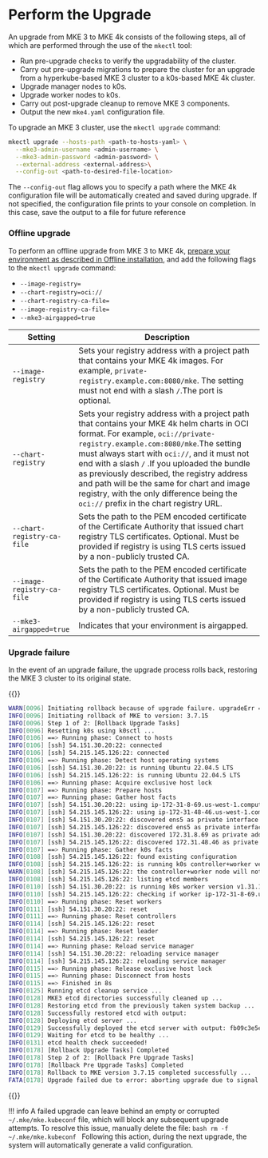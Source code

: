 # Perform the Upgrade

An upgrade from MKE 3 to MKE 4k consists of the following steps, all of which
are performed through the use of the `mkectl` tool:

- Run pre-upgrade checks to verify the upgradability of the cluster.
- Carry out pre-upgrade migrations to prepare the cluster for an upgrade from
  a hyperkube-based MKE 3 cluster to a k0s-based MKE 4k cluster.
- Upgrade manager nodes to k0s.
- Upgrade worker nodes to k0s.
- Carry out post-upgrade cleanup to remove MKE 3 components.
- Output the new `mke4.yaml` configuration file.

To upgrade an MKE 3 cluster, use the `mkectl upgrade` command:

```bash
mkectl upgrade --hosts-path <path-to-hosts-yaml> \
  --mke3-admin-username <admin-username> \
  --mke3-admin-password <admin-password> \
  --external-address <external-address>\
  --config-out <path-to-desired-file-location>
```
The `--config-out` flag allows you to specify a path where the MKE 4k configuration
file will be automatically created and saved during upgrade. If not specified,
the configuration file prints to your console on completion. In this case, save
the output to a file for future reference

### Offline upgrade

To perform an offline upgrade from MKE 3 to MKE 4k, [prepare your environment
as described in Offline
installation](../../getting-started/offline-installation/#preparation), and add
the following flags to the `mkectl upgrade` command:

* `--image-registry=`
* `--chart-registry=oci://`
* `--chart-registry-ca-file=`
* `--image-registry-ca-file=`
* `--mke3-airgapped=true`

| Setting                    | Description                                                                                                                                                                                                                                                                                                                                                                                                                                                                      |
|----------------------------|----------------------------------------------------------------------------------------------------------------------------------------------------------------------------------------------------------------------------------------------------------------------------------------------------------------------------------------------------------------------------------------------------------------------------------------------------------------------------------|
| `--image-registry`         | Sets your registry address with a project path that contains your MKE 4k images. For example, `private-registry.example.com:8080/mke`. The setting must not end with a slash `/`.The port is optional.                                                                                                                                                                                                                                                           |
| `--chart-registry`         | Sets your registry address with a project path that contains your MKE 4k helm charts in OCI format. For example, `oci://private-registry.example.com:8080/mke`.The setting must always start with `oci://`, and it must not end with a slash `/` .If you uploaded the bundle as previously described, the registry address and path will be the same for chart and image registry, with the only difference being the `oci://` prefix in the chart registry URL. |
| `--chart-registry-ca-file` | 	Sets the path to the PEM encoded certificate of the Certificate Authority that issued chart registry TLS certificates. Optional. Must be provided if registry is using TLS certs issued by a non-publicly trusted CA.                                                                                                                                                                                                                                                           |
| `--image-registry-ca-file` | 	Sets the path to the PEM encoded certificate of the Certificate Authority that issued image registry TLS certificates. Optional. Must be provided if registry is using TLS certs issued by a non-publicly trusted CA.                                                                                                                                                                                                                                                           |
| `--mke3-airgapped=true`    | Indicates that your environment is airgapped.                                                                                                                                                                                                                                                                                                                                                                                                                                    |

### Upgrade failure

In the event of an upgrade failure, the upgrade process rolls back,
restoring the MKE 3 cluster to its original state.

{{}}

```bash
WARN[0096] Initiating rollback because of upgrade failure. upgradeErr = aborting upgrade due to signal interrupt
INFO[0096] Initiating rollback of MKE to version: 3.7.15
INFO[0096] Step 1 of 2: [Rollback Upgrade Tasks]
INFO[0096] Resetting k0s using k0sctl ...
INFO[0106] ==> Running phase: Connect to hosts
INFO[0106] [ssh] 54.151.30.20:22: connected
INFO[0106] [ssh] 54.215.145.126:22: connected
INFO[0106] ==> Running phase: Detect host operating systems
INFO[0106] [ssh] 54.151.30.20:22: is running Ubuntu 22.04.5 LTS
INFO[0106] [ssh] 54.215.145.126:22: is running Ubuntu 22.04.5 LTS
INFO[0106] ==> Running phase: Acquire exclusive host lock
INFO[0107] ==> Running phase: Prepare hosts
INFO[0107] ==> Running phase: Gather host facts
INFO[0107] [ssh] 54.151.30.20:22: using ip-172-31-8-69.us-west-1.compute.internal as hostname
INFO[0107] [ssh] 54.215.145.126:22: using ip-172-31-48-46.us-west-1.compute.internal as hostname
INFO[0107] [ssh] 54.151.30.20:22: discovered ens5 as private interface
INFO[0107] [ssh] 54.215.145.126:22: discovered ens5 as private interface
INFO[0107] [ssh] 54.151.30.20:22: discovered 172.31.8.69 as private address
INFO[0107] [ssh] 54.215.145.126:22: discovered 172.31.48.46 as private address
INFO[0107] ==> Running phase: Gather k0s facts
INFO[0108] [ssh] 54.215.145.126:22: found existing configuration
INFO[0108] [ssh] 54.215.145.126:22: is running k0s controller+worker version v1.31.1+k0s.1
WARN[0108] [ssh] 54.215.145.126:22: the controller+worker node will not schedule regular workloads without toleration for node-role.kubernetes.io/master:NoSchedule unless 'noTaints: true' is set
INFO[0108] [ssh] 54.215.145.126:22: listing etcd members
INFO[0110] [ssh] 54.151.30.20:22: is running k0s worker version v1.31.1+k0s.1
INFO[0110] [ssh] 54.215.145.126:22: checking if worker ip-172-31-8-69.us-west-1.compute.internal has joined
INFO[0110] ==> Running phase: Reset workers
INFO[0111] [ssh] 54.151.30.20:22: reset
INFO[0111] ==> Running phase: Reset controllers
INFO[0114] [ssh] 54.215.145.126:22: reset
INFO[0114] ==> Running phase: Reset leader
INFO[0114] [ssh] 54.215.145.126:22: reset
INFO[0114] ==> Running phase: Reload service manager
INFO[0114] [ssh] 54.151.30.20:22: reloading service manager
INFO[0114] [ssh] 54.215.145.126:22: reloading service manager
INFO[0115] ==> Running phase: Release exclusive host lock
INFO[0115] ==> Running phase: Disconnect from hosts
INFO[0115] ==> Finished in 8s
INFO[0125] Running etcd cleanup service ...
INFO[0128] MKE3 etcd directories successfully cleaned up ...
INFO[0128] Restoring etcd from the previously taken system backup ...
INFO[0128] Successfully restored etcd with output:
INFO[0128] Deploying etcd server ...
INFO[0129] Successfully deployed the etcd server with output: fb09c3e5e514d9ffe03a3df4bc461c29a695cf73d703ace5294702b7023021af
INFO[0129] Waiting for etcd to be healthy ...
INFO[0131] etcd health check succeeded!
INFO[0178] [Rollback Upgrade Tasks] Completed
INFO[0178] Step 2 of 2: [Rollback Pre Upgrade Tasks]
INFO[0178] [Rollback Pre Upgrade Tasks] Completed
INFO[0178] Rollback to MKE version 3.7.15 completed successfully ...
FATA[0178] Upgrade failed due to error: aborting upgrade due to signal interrupt
```
{{}}

!!! info
    A failed upgrade can leave behind an empty or corrupted `~/.mke/mke.kubeconf` file, which will block any subsequent upgrade attempts. To resolve this issue, manually delete the file:
    ```bash
rm -f ~/.mke/mke.kubeconf
    ```    Following this action, during the next upgrade, the system will automatically generate a valid configuration.